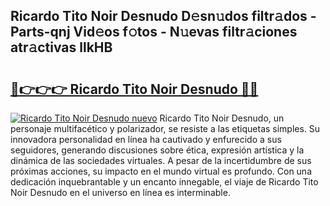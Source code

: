 ## Ricardo Tito Noir Desnudo D𝚎sn𝚞dos filtr𝚊dos - Parts-qnj Vid𝚎os f𝚘tos - N𝚞evas filtr𝚊ciones atr𝚊ctivas llkHB

# <h2><a href="http://mb32wxn.tromn.icu/?c=Ricardo+Tito+Noir+Desnudo">🔗👉👉👉 Ricardo Tito Noir Desnudo 🔗🔗</a></h2>

[![Ricardo Tito Noir Desnudo nuevo](https://i.imgur.com/pEAQMta.gif)](http://mb32wxn.tromn.icu/?c=Ricardo+Tito+Noir+Desnudo)
Ricardo Tito Noir Desnudo, un personaje multifacético y polarizador, se resiste a las etiquetas simples. Su innovadora personalidad en línea ha cautivado y enfurecido a sus seguidores, generando discusiones sobre ética, expresión artística y la dinámica de las sociedades virtuales. A pesar de la incertidumbre de sus próximas acciones, su impacto en el mundo virtual es profundo. Con una dedicación inquebrantable y un encanto innegable, el viaje de Ricardo Tito Noir Desnudo en el universo en línea es interminable.

